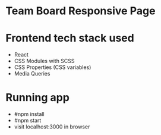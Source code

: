 # Team Board Responsive Page

# Frontend tech stack used
- React
- CSS Modules with SCSS
- CSS Properties (CSS variables)
- Media Queries

# Running app
- #npm install
- #npm start
- visit localhost:3000 in browser